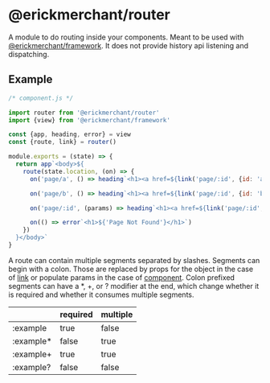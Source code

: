 # @erickmerchant/router

A module to do routing inside your components. Meant to be used with [@erickmerchant/framework](https://github.com/erickmerchant/framework). It does not provide history api listening and dispatching.

## Example

``` javascript
/* component.js */

import router from '@erickmerchant/router'
import {view} from '@erickmerchant/framework'

const {app, heading, error} = view
const {route, link} = router()

module.exports = (state) => {
  return app`<body>${
    route(state.location, (on) => {
      on('page/a', () => heading`<h1><a href=${link('page/:id', {id: 'a'})}>${'Page A'}</a></h1>`)

      on('page/b', () => heading`<h1><a href=${link('page/:id', {id: 'b'})}>${'Page B'}</a></h1>`)

      on('page/:id', (params) => heading`<h1><a href=${link('page/:id', {id: params.id})}>${`Page ${params.id}`}</a></h1>`)

      on(() => error`<h1>${'Page Not Found'}</h1>`)
    })
  }</body>`
}
```

A route can contain multiple segments separated by slashes. Segments can begin with a colon. Those are replaced by props for the object in the case of [link](#link) or populate params in the case of [component](#component). Colon prefixed segments can have a \*, \+, or ? modifier at the end, which change whether it is required and whether it consumes multiple segments.

|          | required | multiple
|---       |---       |---
|:example  | true     | false
|:example* | false    | true
|:example+ | true     | true
|:example? | false    | false
